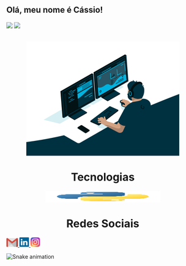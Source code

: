 ## Olá, meu nome é Cássio!

<div>  
  <img align="center" height="340em" src="https://github-readme-stats.vercel.app/api?username=cassioestevao&show_icons=true&theme=dark&include_all_commits=true&count_private=true"/>
  <img align="center" height="380em" src="https://github-readme-stats.vercel.app/api/top-langs/?username=cassioestevao&layout=compact&langs_count=16&theme=dark"/>
</div>
<br>

<div  align="center"> 
  <div style="display: inline_block"><br>
    <img align="center" height="300" alt="coding-time" src="code.gif">
       </div>
  <p>
  </p>
<h1 align="center">Tecnologias </h1>
    <img align="center" height="30" width="300" alt="python-icon"               src="https://raw.githubusercontent.com/devicons/devicon/master/icons/python/python-original.svg">

   </div>
    
  
  <h1 align="center">Redes Sociais</h1>
    <a href = "mailto: cassioestevaops@gmail.com">
      <img width="30" src="gmail.svg">
    </a>
    <a href = "https://www.linkedin.com/in/cassioestevao">
      <img width="25" src="linkedin.svg">
    </a>
    <a href = "https://www.instagram.com/cassioestevao">
      <img width="25" src="instagram.png">
    </a>
</div>
  
![Snake animation](https://github.com/LuigiGF/LuigiGF/blob/output/github-contribution-grid-snake.svg)
